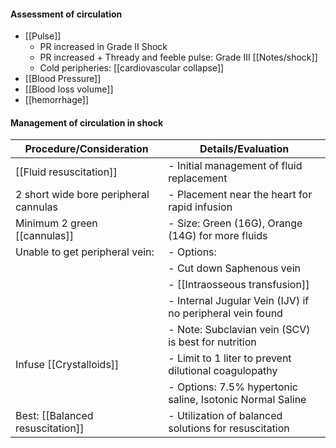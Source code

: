 #### Assessment of circulation
- [[Pulse]] 
	- PR increased in Grade II Shock
	- PR increased + Thready and feeble pulse: Grade III [[Notes/shock]]
	- Cold peripheries: [[cardiovascular collapse]] 
- [[Blood Pressure]] 
- [[Blood loss volume]] 
- [[hemorrhage]] 
#### Management of circulation in shock

| Procedure/Consideration               | Details/Evaluation                                        |
| ------------------------------------- | --------------------------------------------------------- |
| [[Fluid resuscitation]]               | - Initial management of fluid replacement                 |
| 2 short wide bore peripheral cannulas | - Placement near the heart for rapid infusion             |
| Minimum 2 green [[cannulas]]          | - Size: Green (16G), Orange (14G) for more fluids         |
| Unable to get peripheral vein:        | - Options:                                                |
|                                       | - Cut down Saphenous vein                                 |
|                                       | - [[Intraosseous transfusion]]                            |
|                                       | - Internal Jugular Vein (IJV) if no peripheral vein found |
|                                       | - Note: Subclavian vein (SCV) is best for nutrition       |
| Infuse [[Crystalloids]]               | - Limit to 1 liter to prevent dilutional coagulopathy     |
|                                       | - Options: 7.5% hypertonic saline, Isotonic Normal Saline |
| Best: [[Balanced resuscitation]]      | - Utilization of balanced solutions for resuscitation     |